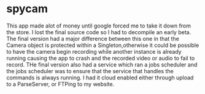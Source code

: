 # spycam
This app made alot of money until google forced me to take it down from the store. I lost the final source code so I had to decompile an early beta.
The final version had a major difference between this one in that the Camera object is protected within a Singleton,otherwise it could be possible to have the camera begin recording while another instance is already running causing the app to crash and the recorded video or audio to fail to record. THe final version also had a service which ran a jobs scheduler and the jobs scheduler was to ensure that the service that handles the commands is always running. I had it cloud enabled either through upload to a ParseServer, or FTPing to my website.
